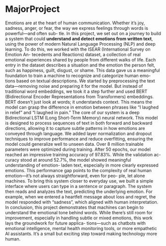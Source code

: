 # MajorProject

Emotions are at the heart of human communication. Whether it’s joy, sadness,
anger, or fear, the way we express feelings through words is powerful—and often sub-
tle. In this project, we set out on a journey to build a system that could **understand
and detect emotions from written text**, using the power of modern Natural Language
Processing (NLP) and deep learning.
To do this, we worked with the ISEAR (International Survey on Emotion An-
tecedents and Reactions) dataset, a collection of real emotional experiences shared by
people from different walks of life. Each entry in the dataset describes a situation and
the emotion the person felt, such as happiness, guilt, disgust, or shame. This data gave
us a meaningful foundation to train a machine to recognize and categorize human emo-
tions based on textual descriptions.
We started by preprocessing the text data—removing noise and preparing it for the
model. But instead of traditional word embeddings, we took it a step further and used
BERT (Bidirectional Encoder Representations from Transformers) embeddings. BERT
doesn’t just look at words; it understands context. This means the model can grasp the
difference in emotion between phrases like “I laughed in relief” and “I laughed in pain.”
The core of our system is a deep Bidirectional LSTM (Long Short-Term Memory)
neural network. This model is designed to process sequences of text in both forward
and backward directions, allowing it to capture subtle patterns in how emotions are
conveyed through language. We added layer normalization and dropout techniques to
improve performance and reduce overfitting, ensuring the model could generalize well
to unseen data.
Over 8 million trainable parameters were optimized during training. After 50 epochs,
our model reached an impressive training accuracy of 97.83%. While the validation ac-
curacy stood at around 52.7%, the model showed meaningful understanding of emotion-
laden text, especially in more clearly expressed emotions. This performance gap points
to the complexity of real human emotion—it’s not always straightforward, even for peo-
ple, let alone machines.
To bring this system closer to everyday use, we built a simple interface where users
can type in a sentence or paragraph. The system then reads and analyzes the text,
predicting the underlying emotion. For example, when we entered a heartfelt message
about loss and regret, the model responded with “sadness”, which aligned with human
interpretation.
In conclusion, this project demonstrates that machines can begin to understand the
emotional tone behind words. While there’s still room for improvement, especially in
handling subtle or mixed emotions, this work lays the groundwork for future applica-
tions—such as chatbots with emotional intelligence, mental health monitoring tools, or
more empathetic AI assistants. It’s a small but exciting step toward making technology
more human.
